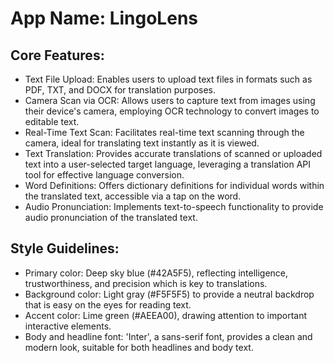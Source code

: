# **App Name**: LingoLens

## Core Features:

- Text File Upload: Enables users to upload text files in formats such as PDF, TXT, and DOCX for translation purposes.
- Camera Scan via OCR: Allows users to capture text from images using their device's camera, employing OCR technology to convert images to editable text.
- Real-Time Text Scan: Facilitates real-time text scanning through the camera, ideal for translating text instantly as it is viewed.
- Text Translation: Provides accurate translations of scanned or uploaded text into a user-selected target language, leveraging a translation API tool for effective language conversion.
- Word Definitions: Offers dictionary definitions for individual words within the translated text, accessible via a tap on the word.
- Audio Pronunciation: Implements text-to-speech functionality to provide audio pronunciation of the translated text.

## Style Guidelines:

- Primary color: Deep sky blue (#42A5F5), reflecting intelligence, trustworthiness, and precision which is key to translations.
- Background color: Light gray (#F5F5F5) to provide a neutral backdrop that is easy on the eyes for reading text.
- Accent color: Lime green (#AEEA00), drawing attention to important interactive elements.
- Body and headline font: 'Inter', a sans-serif font, provides a clean and modern look, suitable for both headlines and body text.